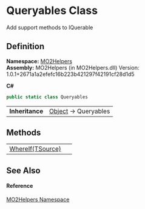 # Queryables Class


Add support methods to IQuerable



## Definition
**Namespace:** <a href="bf0167f1-4967-5ff5-f4a0-31ea501661d0">MO2Helpers</a>  
**Assembly:** MO2Helpers (in MO2Helpers.dll) Version: 1.0.1+2671a1a2efefc16b223b421297f42191cf28d1d5

**C#**
``` C#
public static class Queryables
```

<table><tr><td><strong>Inheritance</strong></td><td><a href="https://learn.microsoft.com/dotnet/api/system.object" target="_blank" rel="noopener noreferrer">Object</a>  →  Queryables</td></tr>
</table>



## Methods
<table>
<tr>
<td><a href="72481e8e-b1e7-b9f1-b286-9e2f90c92ff7">WhereIf(TSource)</a></td>
<td> </td></tr>
</table>

## See Also


#### Reference
<a href="bf0167f1-4967-5ff5-f4a0-31ea501661d0">MO2Helpers Namespace</a>  
